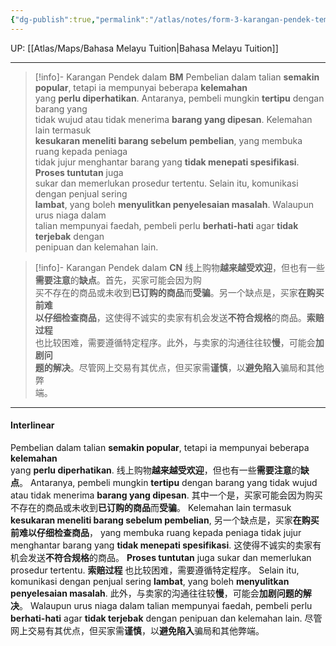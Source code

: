 ```yaml
---
{"dg-publish":true,"permalink":"/atlas/notes/form-3-karangan-pendek-tema-03-urusan-jual-beli-secara-talian/"}
---
```


UP: [[Atlas/Maps/Bahasa Melayu Tuition\|Bahasa Melayu Tuition]]

---

> [!info]- Karangan Pendek dalam **BM**
Pembelian dalam talian **semakin popular**, tetapi ia mempunyai beberapa **kelemahan**  
yang **perlu diperhatikan**. Antaranya, pembeli mungkin **tertipu** dengan barang yang  
tidak wujud atau tidak menerima **barang yang dipesan**. Kelemahan lain termasuk  
**kesukaran meneliti barang sebelum pembelian**, yang membuka ruang kepada peniaga  
tidak jujur menghantar barang yang **tidak menepati spesifikasi**. **Proses tuntutan** juga  
sukar dan memerlukan prosedur tertentu. Selain itu, komunikasi dengan penjual sering  
**lambat**, yang boleh **menyulitkan penyelesaian masalah**. Walaupun urus niaga dalam  
talian mempunyai faedah, pembeli perlu **berhati-hati** agar **tidak terjebak** dengan  
penipuan dan kelemahan lain.

> [!info]- Karangan Pendek dalam **CN**
线上购物**越来越受欢迎**，但也有一些**需要注意**的**缺点**。首先，买家可能会因为购  
买不存在的商品或未收到**已订购的商品**而**受骗**。另一个缺点是，买家**在购买前难**  
**以仔细检查商品**，这使得不诚实的卖家有机会发送**不符合规格**的商品。**索赔过程**  
也比较困难，需要遵循特定程序。此外，与卖家的沟通往往较**慢**，可能会**加剧问**  
**题的解决**。尽管网上交易有其优点，但买家需**谨慎**，以**避免陷入**骗局和其他弊  
端。

---
#### Interlinear

Pembelian dalam talian **semakin popular**, tetapi ia mempunyai beberapa **kelemahan**  
yang **perlu diperhatikan**. 
线上购物**越来越受欢迎**，但也有一些**需要注意**的**缺点**。
Antaranya, pembeli mungkin **tertipu** dengan barang yang  tidak wujud atau tidak menerima **barang yang dipesan**. 
其中一个是，买家可能会因为购买不存在的商品或未收到**已订购的商品**而**受骗**。
Kelemahan lain termasuk **kesukaran meneliti barang sebelum pembelian**, 
另一个缺点是，买家**在购买前难以仔细检查商品**，
yang membuka ruang kepada peniaga tidak jujur menghantar barang yang **tidak menepati spesifikasi**. 
这使得不诚实的卖家有机会发送**不符合规格**的商品。
**Proses tuntutan** juga sukar dan memerlukan prosedur tertentu. 
**索赔过程**  也比较困难，需要遵循特定程序。
Selain itu, komunikasi dengan penjual sering **lambat**, yang boleh **menyulitkan penyelesaian masalah**. 
此外，与卖家的沟通往往较**慢**，可能会**加剧问题的解决**。
Walaupun urus niaga dalam talian mempunyai faedah, pembeli perlu **berhati-hati** agar **tidak terjebak** dengan penipuan dan kelemahan lain.
尽管网上交易有其优点，但买家需**谨慎**，以**避免陷入**骗局和其他弊端。